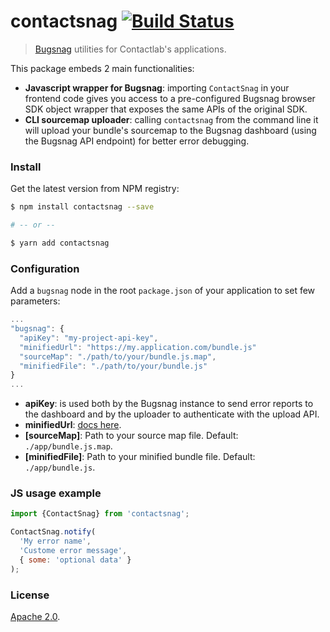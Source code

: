 # contactsnag [![Build Status](https://travis-ci.org/contactlab/contactsnag.svg?branch=master)](https://travis-ci.org/contactlab/contactsnag)
> [Bugsnag]() utilities for Contactlab's applications.

This package embeds 2 main functionalities:

* **Javascript wrapper for Bugsnag**: importing `ContactSnag` in your frontend code gives you access to a pre-configured Bugsnag browser SDK object wrapper that exposes the same APIs of the original SDK.
* **CLI sourcemap uploader**: calling `contactsnag` from the command line it will upload your bundle's sourcemap to the Bugsnag dashboard (using the Bugsnag API endpoint) for better error debugging.

### Install
Get the latest version from NPM registry:

```sh
$ npm install contactsnag --save

# -- or --

$ yarn add contactsnag
```

### Configuration

Add a `bugsnag` node in the root `package.json` of your application to set few parameters:

```javascript
...
"bugsnag": {
  "apiKey": "my-project-api-key",
  "minifiedUrl": "https://my.application.com/bundle.js"
  "sourceMap": "./path/to/your/bundle.js.map",
  "minifiedFile": "./path/to/your/bundle.js"
}
...
```

* **apiKey**: is used both by the Bugsnag instance to send error reports to the dashboard and by the uploader to authenticate with the upload API.
* **minifiedUrl**: [docs here](https://docs.bugsnag.com/api/js-source-map-upload/#uploading-source-maps).
* **[sourceMap]**: Path to your source map file. Default: `./app/bundle.js.map`.
* **[minifiedFile]**: Path to your minified bundle file. Default: `./app/bundle.js`.

### JS usage example

```javascript
import {ContactSnag} from 'contactsnag';

ContactSnag.notify(
  'My error name',
  'Custome error message',
  { some: 'optional data' }
);
```

### License
[Apache 2.0](LICENSE).
